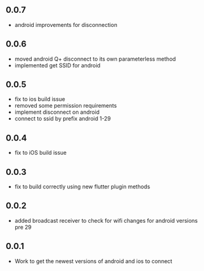 ## 0.0.7

- android improvements for disconnection

## 0.0.6

- moved android Q+ disconnect to its own parameterless method
- implemented get SSID for android

## 0.0.5

- fix to ios build issue
- removed some permission requirements
- implement disconnect on android
- connect to ssid by prefix android 1-29

## 0.0.4

- fix to iOS build issue

## 0.0.3

- fix to build correctly using new flutter plugin methods

## 0.0.2

- added broadcast receiver to check for wifi changes for android versions pre 29

## 0.0.1

- Work to get the newest versions of android and ios to connect
